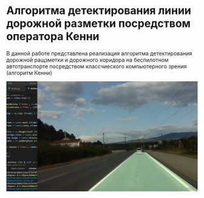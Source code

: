 # Алгоритма детектирования линии дорожной разметки посредством оператора Кенни

В данной работе представлена реализация алгоритма детектирования дорожной ращзметки и дорожного коридора на беспилотном автотранспорте посредством классчиеского компьютерного зрения (алгоритм Кенни)


![alt text](Result.jpg)


